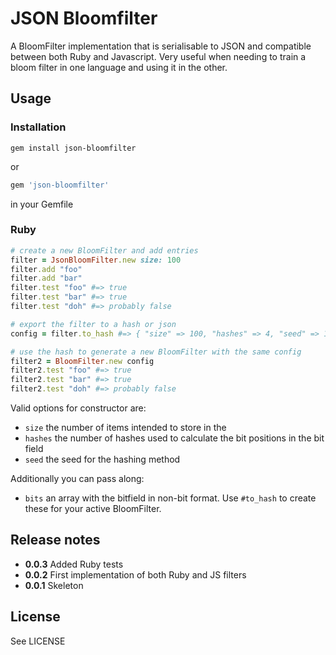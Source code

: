 # JSON Bloomfilter

A BloomFilter implementation that is serialisable to JSON and compatible between both Ruby and Javascript. Very useful when needing to train a bloom filter in one language and using it in the other.

## Usage

### Installation

```shell
gem install json-bloomfilter
```

or

```ruby
gem 'json-bloomfilter'
``` 

in your Gemfile

### Ruby

```ruby
# create a new BloomFilter and add entries
filter = JsonBloomFilter.new size: 100
filter.add "foo"
filter.add "bar"
filter.test "foo" #=> true
filter.test "bar" #=> true
filter.test "doh" #=> probably false

# export the filter to a hash or json
config = filter.to_hash #=> { "size" => 100, "hashes" => 4, "seed" => 1234567890, "bits" => [...] }

# use the hash to generate a new BloomFilter with the same config
filter2 = BloomFilter.new config
filter2.test "foo" #=> true
filter2.test "bar" #=> true
filter2.test "doh" #=> probably false
```

Valid options for constructor are:

* `size` the number of items intended to store in the
* `hashes` the number of hashes used to calculate the bit positions in the bit field
* `seed` the seed for the hashing method

Additionally you can pass along:

* `bits` an array with the bitfield in non-bit format. Use `#to_hash` to create these for your active BloomFilter.

## Release notes

* **0.0.3** Added Ruby tests
* **0.0.2** First implementation of both Ruby and JS filters
* **0.0.1** Skeleton

## License

See LICENSE

